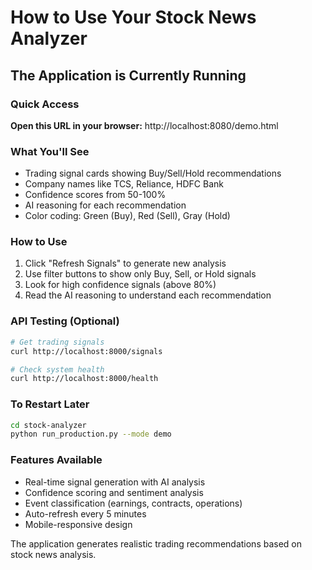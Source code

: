 # How to Use Your Stock News Analyzer

## The Application is Currently Running

### Quick Access
**Open this URL in your browser:** http://localhost:8080/demo.html

### What You'll See
- Trading signal cards showing Buy/Sell/Hold recommendations
- Company names like TCS, Reliance, HDFC Bank
- Confidence scores from 50-100%
- AI reasoning for each recommendation
- Color coding: Green (Buy), Red (Sell), Gray (Hold)

### How to Use
1. Click "Refresh Signals" to generate new analysis
2. Use filter buttons to show only Buy, Sell, or Hold signals
3. Look for high confidence signals (above 80%)
4. Read the AI reasoning to understand each recommendation

### API Testing (Optional)
```bash
# Get trading signals
curl http://localhost:8000/signals

# Check system health
curl http://localhost:8000/health
```

### To Restart Later
```bash
cd stock-analyzer
python run_production.py --mode demo
```

### Features Available
- Real-time signal generation with AI analysis
- Confidence scoring and sentiment analysis
- Event classification (earnings, contracts, operations)
- Auto-refresh every 5 minutes
- Mobile-responsive design

The application generates realistic trading recommendations based on stock news analysis.